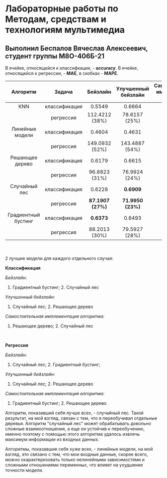# Лабораторные работы по Методам, средствам и технологиям мультимедиа

## Выполнил Беспалов Вячеслав Алексеевич, студент группы М8О-406Б-21

В ячейке, относящейся к классифкации, - **accuracy**. В ячейке, относящейся к регрессии, - **MAE**, в скобках - **MAPE**.

|Алгоритм|    Задача   |Бейзлайн|Улучшенный бейзлайн|Самостоятельная имплементация алгоритма|
|:------:|:-----------:|:------:|:-----------------:|:-------------------------------------:|
|KNN     |классификация|0.5549  |0.6664             |0.6370                                 |
|        |регрессия    |112.4212 <br> (38%)|78.6157 <br> (25%)|77.5002 <br> (25%)|
|Линейные модели|классификация|0.4604  |0.4631             |0.468                                 |
|        |регрессия    |149.0932 <br> (52%)|143.4887 <br> (54%)|144.3670 <br> (54%)|
|Решающее дерево|классификация|0.6179  |0.6615              |**0.6615**                                   |
|        |регрессия    |96.8823 <br> (31%)|76.9924 <br> (24%)|74.3943 <br> (23%)|
|Случайный лес  |классификация|0.6228  |**0.6909**           |**0.6615**                                  |
|        |регрессия    |**87.1907 <br> (27%)**|**71.9950 <br> (23%)**|73.8416 <br> (24%)|
|Градиентный бустинг|классификация|**0.6373**  |0.6493       |0.6003                                 |
|        |регрессия    |88.2013 <br> (30%)|79.5927 <br> (28%)|**69.3123 <br> (20%)** |

<br><br>
2 лучшие модели для каждого отдельного случая:
<br>

**Классификация**

*Бейзлайн*:  
1) Градиентный бустинг; 2. Случайный лес  

*Улучшенный бейзлайн*:  
1) Случайный лес; 2. Решающее дерево

*Самостоятельная имплементация алгоритма*:  
1) Решающее дерево; 2. Случайный лес  

<br>

**Регрессия**

*Бейзлайн*:  
1) Случайный лес; 2. Градиентный бустинг; 

*Улучшенный бейзлайн*:  
1) Случайный лес; 2. Решающее дерево  

*Самостоятельная имплементация алгоритма*:  
1) Градиентный бустинг; 2. Решающее дерево  

Алгоритм, показавший себя лучше всех, - случайный лес. Такой результат, на мой взгляд, связан с тем, что я переобучивал отдельные деревья. Алгоритм "случайный лес" может обрабатывать довольно сложные взаимоотношения, а еще он устойчив к переобучению, именно поэтому с помощью этого алгоритма удалось извлечь максимум информации из входных данных.
 
Алгоритмы, показавшие себя хуже всех, - линейные модели, на мой взгляд, это связано с тем, что мои входные данные, скорее всего, можно охарактеризовать только нелинейными зависимостями и сложными отношениями переменных, что влияет на ухудшение точности модели.
